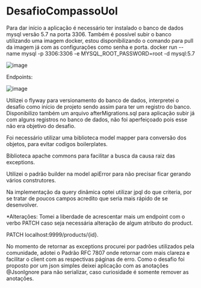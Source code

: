 # DesafioCompassoUol
Para dar início a aplicação é necessário ter instalado o banco de dados mysql versão 5.7 na porta 3306.
Também é possível subir o banco utilizando uma imagem docker, estou disponibilizando o comando para pull da imagem já com as configurações como senha e porta.
docker run --name mysql -p 3306:3306 -e MYSQL_ROOT_PASSWORD=root -d mysql:5.7

![image](https://user-images.githubusercontent.com/63797325/142744769-86d420b8-1029-4d40-b569-53c7f56b750a.png)

Endpoints: 

![image](https://user-images.githubusercontent.com/63797325/142744840-fcbfbb4f-19cb-4298-b550-ca0361a6fde7.png)

Utilizei o flyway para versionamento do banco de dados, interpretei o desafio como início de projeto sendo assim para ter um registro do banco.
Disponibilizo também um arquivo afterMigrations.sql para aplicação subir já com alguns registros no banco de dados, não foi aperfeiçoado pois esse não era objetivo do desafio.

Foi necessário utilizar uma biblioteca model mapper para conversão dos objetos, para evitar codigos boilerplates.

Biblioteca apache commons para facilitar a busca da causa raiz das exceptions.

Utilizei o padrão builder na model apiError para não precisar ficar gerando vários construtores.

Na implementação da query dinâmica optei utilizar jpql do que criteria, por se tratar de poucos campos acredito que seria mais rápido de se desenvolver.

*Alterações:
Tomei a liberdade de acrescentar mais um endpoint com o verbo PATCH caso seja necessária alteração de algum atributo do product.

PATCH localhost:9999/products/{id}.

No momento de retornar as exceptions procurei por padrões utilizados pela comunidade, adotei o Padrão RFC 7807 onde retornar com mais clareza e facilitar o client com as respectivas páginas de erro.
Como o desafio foi proposto por um json simples deixei aplicação com as anotações @JsonIgnore para não serializar, caso curiosidade é somente remover as anotações.

